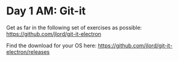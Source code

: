 # Day 1 AM: Git-it

Get as far in the following set of exercises as possible:
https://github.com/jlord/git-it-electron

Find the download for your OS here:
https://github.com/jlord/git-it-electron/releases